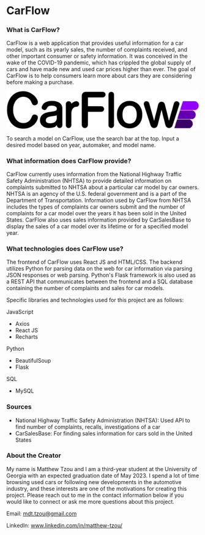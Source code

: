 # CarFlow

### What is CarFlow?
CarFlow is a web application that provides useful information for a car model, such as its yearly sales, the number of complaints received, and other important consumer or safety information. It was conceived in the wake of the COVID-19 pandemic, which has crippled the global supply of cars and have made new and used car prices higher than ever. The goal of CarFlow is to help consumers learn more about cars they are considering before making a purchase.

![carflowlogo](frontend/src/resources/carflowwhite.png)

To search a model on CarFlow, use the search bar at the top. Input a desired model based on year, automaker, and model name.

### What information does CarFlow provide?
CarFlow currently uses information from the National Highway Traffic Safety Administration (NHTSA) to provide detailed information on complaints submitted to NHTSA about a particular car model by car owners. NHTSA is an agency of the U.S. federal government and is a part of the Department of Transportation. Information used by CarFlow from NHTSA includes the types of complaints car owners submit and the number of complaints for a car model over the years it has been sold in the United States. CarFlow also uses sales information provided by CarSalesBase to display the sales of a car model over its lifetime or for a specified model year.

### What technologies does CarFlow use?
The frontend of CarFlow uses React JS and HTML/CSS. The backend utilizes Python for parsing data on the web for car information via parsing JSON responses or web parsing. Python's Flask framework is also used as a REST API that communicates between the frontend and a SQL database containing the number of complaints and sales for car models.

Specific libraries and technologies used for this project are as follows:

JavaScript
- Axios
- React JS
- Recharts

Python
- BeautifulSoup
- Flask

SQL
- MySQL

### Sources
- National Highway Traffic Safety Administration (NHTSA): Used API to find number of complaints, recalls, investigations of a car
- CarSalesBase: For finding sales information for cars sold in the United States

### About the Creator
My name is Matthew Tzou and I am a third-year student at the University of Georgia with an expected graduation date of May 2023. I spend a lot of time browsing used cars or following new developments in the automotive industry, and these interests are one of the motivations for creating this project. Please reach out to me in the contact information below if you would like to connect or ask me more questions about this project.

Email: mdt.tzou@gmail.com

LinkedIn: www.linkedin.com/in/matthew-tzou/

